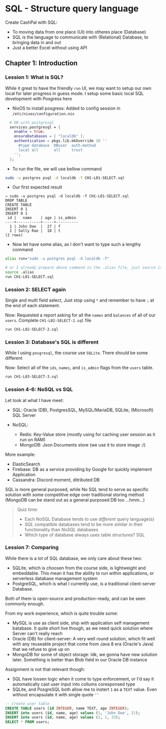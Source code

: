 # SQL - Structure query language

Create CashPal with SQL:

- To moving data from one place (UI) into otheres place (Database)
- SQL is the language to communicate with (Relational) Database, to bringing data in and out
- Just a better Excel without using API

## Chapter 1: Introduction

### Lession 1: What is SQL?

While it great to have the friendly `run` UI, we may want to setup our own local for later progress in guess mode. I setup some basic local SQL development with Posgress here

- NixOS to install posgress: Added to config session in `/etc/nixos/configuration.nix`

```nix
  # DB with postgresql
  services.postgresql = {
    enable = true;
    ensureDatabases = [ "localdb" ];
    authentication = pkgs.lib.mkOverride 10 ''
      #type database  DBuser  auth-method
      local all       all     trust
    '';
  };
```

- To run the file, we will use bellow command

```sh
sudo -u postgres psql -d localdb -f CH1-L01-SELECT.sql
```

- Our first expected result

```
→ sudo -u postgres psql -d localdb -f CH1-L01-SELECT.sql
DROP TABLE
CREATE TABLE
INSERT 0 1
INSERT 0 1
 id |   name    | age | is_admin
----+-----------+-----+----------
  1 | John Doe  |  27 | f
  2 | Sally Rae |  18 | t
(2 rows)

```

- Now let have some alias, as I don't want to type such a lengthy command

```sh
alias run="sudo -u postgres psql -d localdb -f"

# or I already prepare above command in the .alias file, just source it is enough
source .alias
run CH1-L01-SELECT.sql
```

### Lession 2: SELECT again

Single and multi field select, Just stop using `*` and remember to have `;` at the end of each statement.

Now: Requested a report asking for all the `names` and `balances` of all of our `users`. Complete `CH1-L02-SELECT-2.sql` file

```sh
run CH1-L02-SELECT-2.sql
```

### Lession 3: Database's SQL is different

While I using `posgresql`, the course use `SQLite`. There should be some different

Now: Select all of the `ids`, `names`, and `is_admin` flags from the `users` table.

```sh
run CH1-L03-SELECT-3.sql
```

### Lession 4-6: NoSQL vs SQL

Let look at what I have meet:

- SQL: Oracle (DB), PostgresSQL, MySQL/MariaDB, SQLite, (Microsoft) SQL Server
- NoSQL:

  - Redis: Key-Value store (mostly using for caching user session as it run on RAM)
  - MongoDB: Json Documents store (we use it to store image :/)

More example:

- ElasticSearch
- Firebase: DB as a service providing by Google for quickly implement Application
- Cassandra: Discord moment, ditributed DB

SQL is more general purposed, while No SQL tend to serve as specific solution with some competitive edge over traditional storing method (MongoDB can be stand out as a general purposed DB too ...hmm...)

> Quiz time:
>
> - Each NoSQL Database tends to use _different_ query language(s)
> - _SQL_ compatible databases tend to be more similar in their functionality than _NoSQL_ databases
> - Which type of database always uses table structures? SQL

### Lession 7: Comparing

While there is a lot of SQL database, we only care about these two:

- SQLite, which is choosen from the course side, is lightweight and embeddable. This mean it has the ability to run within applications, or serverless database management system
- PostgreSQL, which is what I currently use, is a traditional client-server Database.

Both of them is open-source and production-ready, and can be seen commonly enough.

From my work experience, which is quite trouble some:

- MySQL is use as client side, ship with application self management batabase. It quite short live though, as we need quick solution where Server can't really reach
- Oracle (DB) for client-server: A very well round solution, which fit well with any reuseable project that come from Java 8 era (Oracle's Java) that we refuse to give up on
- MongoDB for some of object storage: Idk, we gonna have new solution later. Something is better than Blob field in our Oracle DB instance

Assignment is not that relevant though:

- SQL have lossen logic when it come to type enforcement, or I'd say it automatically cast user input into collums coresponsed type
- SQLite, and PosgreSQL both allow me to instert `1` as a `TEXT` value. Even without encapsulate it with single quote `''`

```sql
-- Create user table
CREATE TABLE users (id INTEGER, name TEXT, age INTEGER);
INSERT into users (id, name, age) values (1, 'John Doe', 21);
INSERT into users (id, name, age) values (2, 1, 33);
SELECT * FROM users;
```
